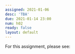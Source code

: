 ```yaml
---
assigned: 2021-01-06
desc: 'TBA'
due: 2021-01-14 23:00
num: h02
ready: false
layout: default
---
```


For this assignment, please see: <TBD>

